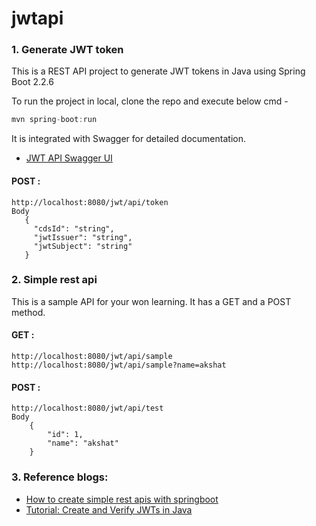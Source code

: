 # jwtapi

### 1. Generate JWT token

This is a REST API project to generate JWT tokens in Java using Spring Boot 2.2.6

To run the project in local, clone the repo and execute below cmd -
```Java
mvn spring-boot:run
```
It is integrated with Swagger for detailed documentation.
* [JWT API Swagger UI](http://localhost:8080/swagger-ui.html#/)

#### POST :
```
http://localhost:8080/jwt/api/token
Body
   {
     "cdsId": "string",
     "jwtIssuer": "string",
     "jwtSubject": "string"
   }
```

### 2. Simple rest api
This is a sample API for your won learning. It has a GET and a POST method.

#### GET : 
```
http://localhost:8080/jwt/api/sample
http://localhost:8080/jwt/api/sample?name=akshat
```

#### POST : 
```
http://localhost:8080/jwt/api/test
Body
    {
	    "id": 1,
	    "name": "akshat"
    }
```



### 3. Reference blogs:
* [How to create simple rest apis with springboot](https://adityasridhar.com/posts/how-to-create-simple-rest-apis-with-springboot)
* [Tutorial: Create and Verify JWTs in Java](https://developer.okta.com/blog/2018/10/31/jwts-with-java)
